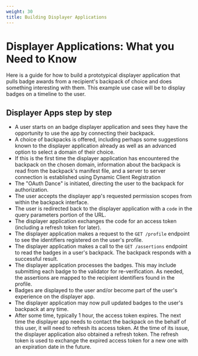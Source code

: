 ```yaml
---
weight: 30
title: Building Displayer Applications
---
```


# Displayer Applications: What you Need to Know

Here is a guide for how to build a prototypical displayer application that pulls badge awards from a recipient's backpack of choice and does something interesting with them. This example use case will be to display badges on a timeline to the user.

## Displayer Apps step by step

* A user starts on an badge displayer application and sees they have the opportunity to use the app by connecting their backpack. 
* A choice of backpacks is offered, including perhaps some suggestions known to the displayer application already as well as an advanced option to select a domain of their choice.
* If this is the first time the displayer application has encountered the backpack on the chosen domain, information about the backpack is read from the backpack's manifest file, and a server to server connection is established using Dynamic Client Registration
* The "OAuth Dance" is initiated, directing the user to the backpack for authorization.
* The user accepts the displayer app's requested permission scopes from within the backpack interface.
* The user is redirected back to the displayer application with a `code` in the query parameters portion of the URL.
* The displayer application exchanges the code for an access token (including a refresh token for later).
* The displayer application makes a request to the `GET /profile` endpoint to see the identifiers registered on the user's profile.
* The displayer application makes a call to the `GET /assertions` endpoint to read the badges in a user's backpack. The backpack responds with a successful result.
* The displayer application processes the badges. This may include submitting each badge to the validator for re-verification. As needed, the assertions are mapped to the recipient identifiers found in the profile.
* Badges are displayed to the user and/or become part of the user's experience on the displayer app.
* The displayer application may now pull updated badges to the user's backpack at any time.
* After some time, typically 1 hour, the access token expires. The next time the displayer app needs to contact the backpack on the behalf of this user, it will need to refresh its access token. At the time of its issue, the displayer application also obtained a refresh token. The refresh token is used to exchange the expired access token for a new one with an expiration date in the future.
